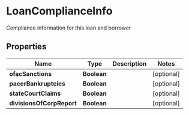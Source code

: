 

# LoanComplianceInfo

Compliance information for this loan and borrower
## Properties

Name | Type | Description | Notes
------------ | ------------- | ------------- | -------------
**ofacSanctions** | **Boolean** |  |  [optional]
**pacerBankruptcies** | **Boolean** |  |  [optional]
**stateCourtClaims** | **Boolean** |  |  [optional]
**divisionsOfCorpReport** | **Boolean** |  |  [optional]



